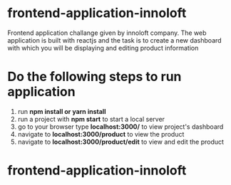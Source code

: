 # frontend-application-innoloft
Frontend application challange given by innoloft company. The web application is built with reactjs and the task is to create a new dashboard with which you will be displaying and editing product information  

# Do the following steps to run application
  1. run **npm install or yarn install**
  2. run a project with **npm start** to start a local server
  3. go to your browser type **localhost:3000/** to view project's dashboard
  4. navigate to **localhost:3000/product** to view the product
  5. navigate to **localhost:3000/product/edit** to view and edit the product
      
# frontend-application-innoloft
